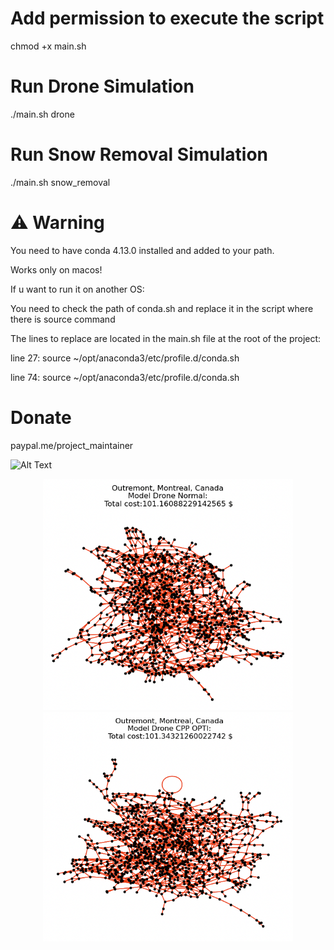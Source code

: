 # Add permission to execute the script
chmod +x main.sh
# Run Drone Simulation 
./main.sh drone

# Run Snow Removal Simulation
./main.sh snow_removal

# ⚠️ Warning
You need to have conda 4.13.0 installed and added to your path.

Works only on macos!

If u want to run it on another OS:

You need to check the path of conda.sh and replace it in the script where there is source command 

The lines to replace are located in the main.sh file at the root of the project:

line 27: source ~/opt/anaconda3/etc/profile.d/conda.sh

line 74: source ~/opt/anaconda3/etc/profile.d/conda.sh 

# Donate 
paypal.me/project_maintainer


![Alt Text](circuit_snow_removal/gif/cpp_route_animation.gif)

<div align="center">
  <img src="circuit_drone_comp/Screenshot_2023-06-04_at_2.54.49_PM.png" alt="Image 1" width="400" />
  <img src="circuit_drone_comp/Screenshot_2023-06-04_at_2.55.04_PM.png" alt="Image 2" width="400" />
</div>
